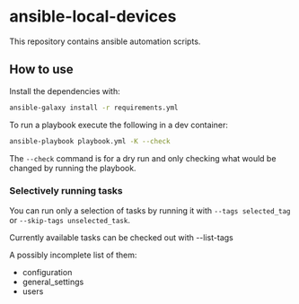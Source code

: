 # ansible-local-devices

This repository contains ansible automation scripts.

## How to use

Install the dependencies with:

```sh
ansible-galaxy install -r requirements.yml
```

To run a playbook execute the following in a dev container:

```sh
ansible-playbook playbook.yml -K --check
```

The `--check` command is for a dry run and only checking what would be changed by running the playbook.

### Selectively running tasks

You can run only a selection of tasks by running it with `--tags selected_tag` or `--skip-tags unselected_task`.

Currently available tasks can be checked out with --list-tags

A possibly incomplete list of them:

- configuration
- general_settings
- users
